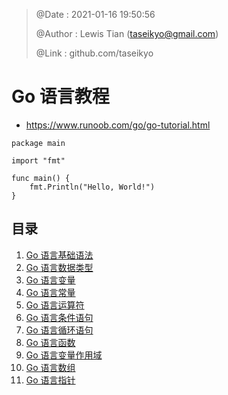 > @Date    : 2021-01-16 19:50:56
>
> @Author  : Lewis Tian (taseikyo@gmail.com)
>
> @Link    : github.com/taseikyo

# Go 语言教程

- https://www.runoob.com/go/go-tutorial.html

```{.python .input .Golang}
package main

import "fmt"

func main() {
    fmt.Println("Hello, World!")
}
```

## 目录

1. [Go 语言基础语法](md/01.go-basic-syntax.md)
1. [Go 语言数据类型](md/02.go-data-types.md)
1. [Go 语言变量](md/03.go-variables.md)
1. [Go 语言常量](md/04.go-constants.md)
1. [Go 语言运算符](md/05.go-operators.md)
1. [Go 语言条件语句](md/06.go-decision-making.md)
1. [Go 语言循环语句](md/07.go-loops.md)
1. [Go 语言函数](md/08.go-functions.md)
1. [Go 语言变量作用域](md/09.go-scope-rules.md)
1. [Go 语言数组](md/10.go-arrays.md)
1. [Go 语言指针](md/11.go-pointers.md)
